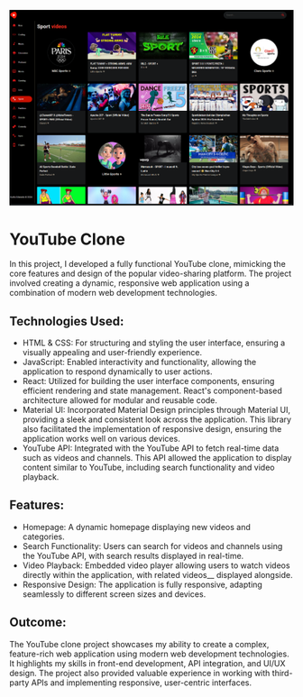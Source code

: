 ![Youtube Clone](img/githubImage.png)

# YouTube Clone

In this project, I developed a fully functional YouTube clone, mimicking the core features and design of the popular video-sharing platform. The project involved creating a dynamic, responsive web application using a combination of modern web development technologies.

## Technologies Used:

- HTML & CSS: For structuring and styling the user interface, ensuring a visually appealing and user-friendly experience.
- JavaScript: Enabled interactivity and functionality, allowing the application to respond dynamically to user actions.
- React: Utilized for building the user interface components, ensuring efficient rendering and state management. React's component-based architecture allowed for modular and reusable code.
- Material UI: Incorporated Material Design principles through Material UI, providing a sleek and consistent look across the application. This library also facilitated the implementation of responsive design, ensuring the application works well on various devices.
- YouTube API: Integrated with the YouTube API to fetch real-time data such as videos and channels. This API allowed the application to display content similar to YouTube, including search functionality and video playback.

## Features:

- Homepage: A dynamic homepage displaying new videos and categories.
- Search Functionality: Users can search for videos and channels using the YouTube API, with search results displayed in real-time.
- Video Playback: Embedded video player allowing users to watch videos directly within the application, with related videos__ displayed alongside.
- Responsive Design: The application is fully responsive, adapting seamlessly to different screen sizes and devices.

## Outcome:

The YouTube clone project showcases my ability to create a complex, feature-rich web application using modern web development technologies. It highlights my skills in front-end development, API integration, and UI/UX design. The project also provided valuable experience in working with third-party APIs and implementing responsive, user-centric interfaces.
